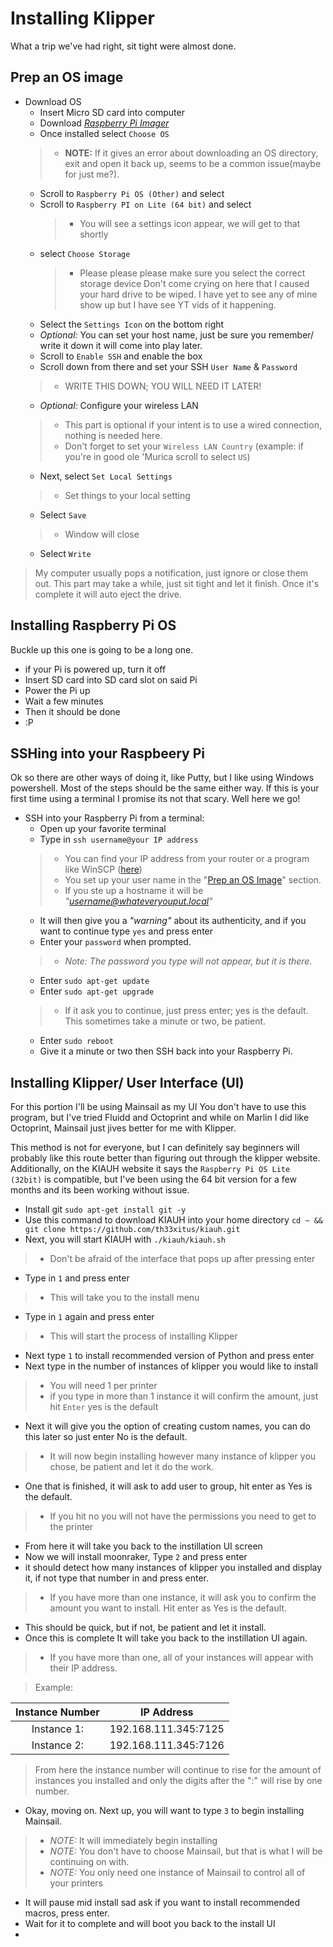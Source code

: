 # Installing Klipper
What a trip we've had right, sit tight were almost done.

## Prep an OS image
* Download OS
  * Insert Micro SD card into computer
  * Download *[Raspberry Pi Imager](https://downloads.raspberrypi.org/imager/imager_latest.exe)*
  * Once installed select `Choose OS`
   > * **NOTE:** If it gives an error about downloading an OS directory, exit and open it back up, seems to be a common issue(maybe for just me?).
  * Scroll to `Raspberry Pi OS (Other)` and select
  * Scroll to `Raspberry PI on Lite (64 bit)` and select
    > * You will see a settings icon appear, we will get to that shortly
  * select `Choose Storage`
    > * Please please please make sure you select the correct storage device Don't come crying on here that I caused your hard drive to be wiped. I have yet to see any of mine show up but I have see YT vids of it happening.
  * Select the `Settings Icon` on the bottom right
  * *Optional:* You can set your host name, just be sure you remember/ write it down it will come into play later.
  * Scroll to `Enable SSH` and enable the box
  * Scroll down from there and set your SSH `User Name` & `Password`
  > * WRITE THIS DOWN; YOU WILL NEED IT LATER!
  * *Optional:* Configure your wireless LAN 
  >  *  This part is optional if your intent is to use a wired connection, nothing is needed here.
  > * Don't forget to set your `Wireless LAN Country` (example: if you're in good ole 'Murica scroll to select `US`)
  * Next, select `Set Local Settings` 
  >  * Set things to your local setting
  * Select `Save`
   > * Window will close
  *  Select `Write`
 > My computer usually pops a notification, just ignore or close them out. This part may take a while, just sit tight and let it finish. Once it's complete it will auto eject the drive.

## Installing Raspberry Pi OS
Buckle up this one is going to be a long one.
* if your Pi is powered up, turn it off
* Insert SD card into SD card slot on said Pi
* Power the Pi up    
* Wait a few minutes
* Then it should be done
* :P
  
## SSHing into your Raspbeery Pi
Ok so there are other ways of doing it, like Putty, but I like using Windows powershell. Most of the steps should be the same either way. If this is your first time using a terminal I promise its not that scary. Well here we go!
* SSH into your Raspberry Pi from a terminal:
  * Open up your favorite terminal
  * Type in `ssh username@your IP address`
   > * You can find your IP address from your router or a program like WinSCP ([here](https://winscp.net/download/WinSCP-5.21.7-Setup.exe))
   > * You set up your user name in the "[Prep an OS Image](#prep-an-os-image)" section.
   > * If you ste up a hostname it will be *"username@whateveryouput.local"*
     * It will then give you a *"warning"* about its authenticity, and if you want to continue type `yes` and press enter
  * Enter your `password` when prompted. 
  > * *Note: The password you type will not appear, but it is there.*
  * Enter `sudo apt-get update`
  * Enter `sudo apt-get upgrade`
  > * If it ask you to continue, just press enter; yes is the default. This sometimes take a minute or two, be patient.
  * Enter `sudo reboot`
  * Give it a minute or two then SSH back into your Raspberry Pi.

## Installing Klipper/ User Interface (UI)
For this portion I'll be using Mainsail as my UI You don't have to use this program, but I've tried Fluidd and Octoprint and while on Marlin I did like Octoprint, Mainsail just jives better for me with Klipper. 

This method is not for everyone, but I can definitely say beginners will probably like this route better than figuring out through the klipper website. Additionally, on the KIAUH website it says the `Raspberry Pi OS Lite (32bit)` is compatible, but I've been using the 64 bit version for a few months and its been working without issue.

* Install git `sudo apt-get install git -y`
* Use this command to download KIAUH into your home directory `cd ~ && git clone https://github.com/th33xitus/kiauh.git`
* Next, you will start KIAUH with `./kiauh/kiauh.sh`
> * Don't be afraid of the interface that pops up after pressing enter
* Type in `1` and press enter
> * This will take you to the install menu
* Type in `1` again and press enter
> * This will start the process of installing Klipper
* Next type `1` to install recommended version of Python and press enter
* Next type in the number of instances of klipper you would like to install
> * You will need 1 per printer
> * if you type in more than 1 instance it will confirm the amount, just hit `Enter` yes is the default
* Next it will give you the option of creating custom names, you can do this later so just enter No is the default.
> * It will now begin installing however many instance of klipper you chose, be patient and let it do the work.
* One that is finished, it will ask to add user to group, hit enter as Yes is the default. 
> * If you hit no you will not have the permissions you need to get to the printer
 * From here it will take you back to the instillation UI screen
 * Now we will install moonraker, Type `2` and press enter
 * it should detect how many instances of klipper you installed and display it, if not type that number in and press enter.
 > * If you have more than one instance, it will ask you to confirm the amount you want to install. Hit enter as Yes is the default.
 * This should be quick, but if not, be patient and let it install.
 * Once this is complete It will take you back to the instillation UI again.
 > * If you have more than one, all of your instances will appear with their IP address.

> Example:

<div align="center">

|Instance Number|IP Address          |
|:-------------:|:------------------:|
| Instance 1:   |192.168.111.345:7125|
| Instance 2:   |192.168.111.345:7126|
</div>

> From here the instance number will continue to rise for the amount of instances you installed and only the digits after the ":" will rise by one number.
* Okay, moving on. Next up, you will want to type `3` to begin installing Mainsail.
> * *NOTE:* It will immediately begin installing
> * *NOTE:* You don't have to choose Mainsail, but that is what I will be continuing on with.
> * *NOTE:* You only need one instance of Mainsail to control all of your printers
* It will pause mid install sad ask if you want to install recommended macros, press enter.
* Wait for it to complete and will boot you back to the install UI
* 